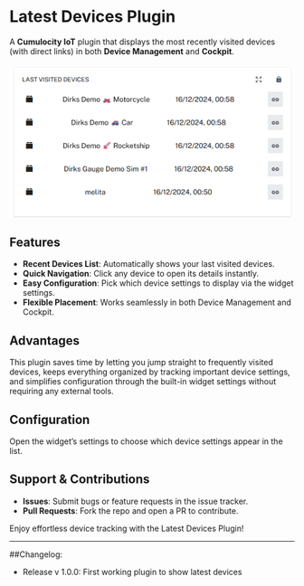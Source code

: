 # Latest Devices Plugin

A **Cumulocity IoT** plugin that displays the most recently visited devices (with direct links) in both **Device Management** and **Cockpit**.

![Widget Plugin Screenshot](src/assets/widget-plugin-pr.png)

## Features

- **Recent Devices List**: Automatically shows your last visited devices.
- **Quick Navigation**: Click any device to open its details instantly.
- **Easy Configuration**: Pick which device settings to display via the widget settings.
- **Flexible Placement**: Works seamlessly in both Device Management and Cockpit.

## Advantages

This plugin saves time by letting you jump straight to frequently visited devices, keeps everything organized by tracking important device settings, and simplifies configuration through the built-in widget settings without requiring any external tools.

## Configuration

Open the widget’s settings to choose which device settings appear in the list.

## Support & Contributions

- **Issues**: Submit bugs or feature requests in the issue tracker.
- **Pull Requests**: Fork the repo and open a PR to contribute.


Enjoy effortless device tracking with the Latest Devices Plugin!

---

##Changelog:
- Release v 1.0.0: First working plugin to show latest devices
